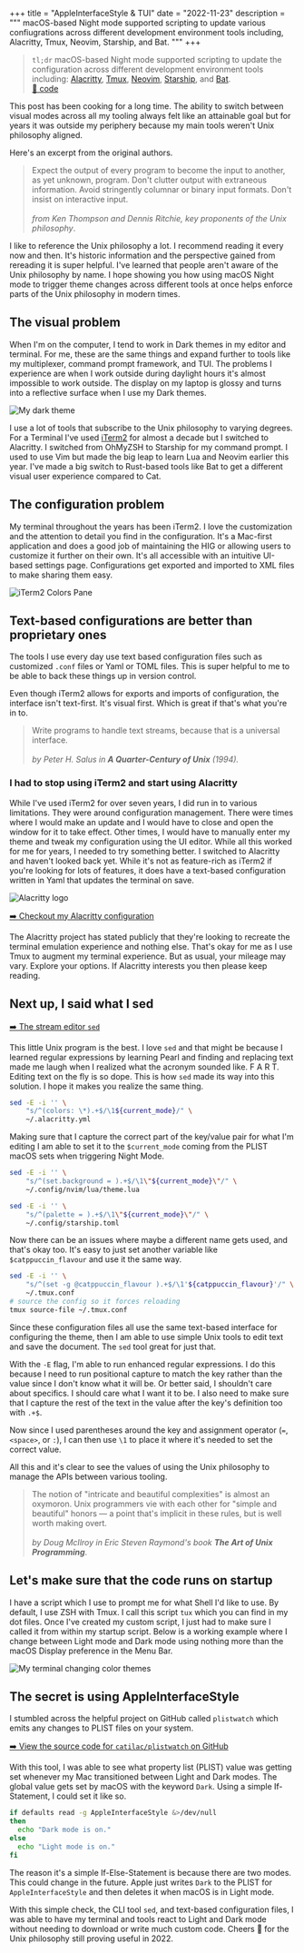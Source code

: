 +++
title = "AppleInterfaceStyle & TUI"
date = "2022-11-23"
description = """
macOS-based Night mode supported scripting to update various confiugrations
across different development environment tools including, Alacritty, Tmux,
Neovim, Starship, and Bat.
"""
+++

> `tl;dr` macOS-based Night mode supported scripting to update the configuration
> across different development environment tools including:
> [Alacritty][alacritty], [Tmux][tmux], [Neovim][neovim], [Starship][starship],
> and [Bat][bat].
> <br />
> [🔗 code](https://git.sr.ht/~rogeruiz/.files/tree/legacy/item/bin/darwin/current_visual_mode)

[alacritty]: https://alacritty.org/
[tmux]: https://github.com/tmux/tmux/wiki
[neovim]: https://neovim.io/
[starship]: https://starship.rs/
[bat]: https://github.com/sharkdp/bat

This post has been cooking for a long time. The ability to switch between visual
modes across all my tooling always felt like an attainable goal but for years it
was outside my periphery because my main tools weren't Unix philosophy aligned.

Here's an excerpt from the original authors.

> Expect the output of every program to become the input to another, as yet
> unknown, program. Don't clutter output with extraneous information. Avoid
> stringently columnar or binary input formats. Don't insist on interactive
> input.
> <br />
> <br />
> *from Ken Thompson and Dennis Ritchie, key proponents of the Unix philosophy*.

I like to reference the Unix philosophy a lot. I recommend reading it every now
and then. It's historic information and the perspective gained from rereading it
is super helpful. I've learned that people aren't aware of the Unix philosophy
by name. I hope showing you how using macOS Night mode to trigger theme changes
across different tools at once helps enforce parts of the Unix philosophy in
modern times.

## The visual problem

When I'm on the computer, I tend to work in Dark themes in my editor and
terminal. For me, these are the same things and expand further to tools like my
multiplexer, command prompt framework, and TUI. The problems I experience are
when I work outside during daylight hours it's almost impossible to work
outside. The display on my laptop is glossy and turns into a reflective surface
when I use my Dark themes.

![My dark theme](./images/my-dark-theme.png)

I use a lot of tools that subscribe to the Unix philosophy to varying degrees.
For a Terminal I've used [iTerm2][iterm2] for almost a decade but I switched to
Alacritty. I switched from OhMyZSH to Starship for my command prompt. I used to
use Vim but made the big leap to learn Lua and Neovim earlier this year. I've
made a big switch to Rust-based tools like Bat to get a different visual user
experience compared to Cat.

[iterm2]: https://iterm2.com/

## The configuration problem

My terminal throughout the years has been iTerm2. I love the customization and
the attention to detail you find in the configuration. It's a Mac-first
application and does a good job of maintaining the HIG or allowing users to
customize it further on their own. It's all accessible with an intuitive
UI-based settings page. Configurations get exported and imported to XML
files to make sharing them easy.

![iTerm2 Colors Pane](./images/iterm-color-preferences.png)

## Text-based configurations are better than proprietary ones

The tools I use every day use text based configuration files such as customized
`.conf` files or Yaml or TOML files. This is super helpful to me to be able to
back these things up in version control.

Even though iTerm2 allows for exports and imports of configuration, the
interface isn't text-first. It's visual first. Which is great if that's what
you're in to.

> Write programs to handle text streams, because that is a universal interface.
> <br />
> <br />
> *by Peter H. Salus in **A Quarter-Century of Unix** (1994).*

### I had to stop using iTerm2 and start using Alacritty

While I've used iTerm2 for over seven years, I did run in to various
limitations. They were around configuration management. There were times where I
would make an update and I would have to close and open the window for it to
take effect. Other times, I would have to manually enter my theme and tweak my
configuration using the UI editor. While all this worked for me for years, I
needed to try something better. I switched to Alacritty and haven't looked back
yet. While it's not as feature-rich as iTerm2 if you're looking for lots of
features, it does have a text-based configuration written in Yaml that updates
the terminal on save.

<img class="w-24 md:w-36 float-right ml-6" src="./images/alacritty-logo.png" alt="Alacritty
logo" />

[➡️  Checkout my Alacritty configuration](https://git.sr.ht/~rogeruiz/.files/tree/legacy/item/alacritty/alacritty.yml)

The Alacritty project has stated publicly that they're looking to recreate the
terminal emulation experience and nothing else. That's okay for me as I use Tmux
to augment my terminal experience. But as usual, your mileage may vary. Explore
your options. If Alacritty interests you then please keep reading.

## Next up, I said what I sed

[➡️  The stream editor `sed`](https://manpages.org/sed)

This little Unix program is the best. I love `sed` and that might be because I
learned regular expressions by learning Pearl and finding and replacing text
made me laugh when I realized what the acronym sounded like. F A R T. Editing
text on the fly is so dope. This is how `sed` made its way into this solution. I
hope it makes you realize the same thing.

```bash
sed -E -i '' \
	"s/^(colors: \*).+$/\1${current_mode}/" \
	~/.alacritty.yml
```

Making sure that I capture the correct part of the key/value pair for what I'm
editing I am able to set it to the `$current_mode` coming from the PLIST macOS
sets when triggering Night Mode.

```bash
sed -E -i '' \
	"s/^(set.background = ).+$/\1\"${current_mode}\"/" \
	~/.config/nvim/lua/theme.lua
```

```bash
sed -E -i '' \
	"s/^(palette = ).+$/\1\"${current_mode}\"/" \
	~/.config/starship.toml
```

Now there can be an issues where maybe a different name gets used, and that's
okay too. It's easy to just set another variable like `$catppuccin_flavour` and
use it the same way.

```bash
sed -E -i '' \
	"s/^(set -g @catppuccin_flavour ).+$/\1'${catppuccin_flavour}'/" \
	~/.tmux.conf
# source the config so it forces reloading
tmux source-file ~/.tmux.conf
```

Since these configuration files all use the same text-based interface for
configuring the theme, then I am able to use simple Unix tools to edit text
and save the document. The `sed` tool great for just that.

With the `-E` flag, I'm able to run enhanced regular expressions. I do this
because I need to run positional capture to match the key rather than the value
since I don't know what it will be. Or better said, I shouldn't care about
specifics. I should care what I want it to be. I also need to make sure that I
capture the rest of the text in the value after the key's definition too with
`.+$`.

Now since I used parentheses around the key and assignment operator (`=`,
`<space>`, or `:`), I can then use `\1` to place it where it's needed to set the
correct value.

All this and it's clear to see the values of using the Unix philosophy to manage
the APIs between various tooling.

> The notion of "intricate and beautiful complexities" is almost an oxymoron.
> Unix programmers vie with each other for "simple and beautiful" honors — a
> point that's implicit in these rules, but is well worth making overt.
> <br />
> <br />
> *by Doug McIlroy in Eric Steven Raymond's book **The Art of Unix
> Programming***.

## Let's make sure that the code runs on startup

I have a script which I use to prompt me for what Shell I'd like to use. By
default, I use ZSH with Tmux. I call this script `tux` which you can find in my
dot files. Once I've created my custom script, I just had to make sure I called
it from within my startup script. Below is a working example where I change
between Light mode and Dark mode using nothing more than the macOS Display
preference in the Menu Bar.

![My terminal changing color themes](./images/light-vs-dark-mode.gif)

## The secret is using AppleInterfaceStyle

I stumbled across the helpful project on GitHub called `plistwatch` which emits
any changes to PLIST files on your system.

[ ➡️  View the source code for `catilac/plistwatch` on GitHub](https://github.com/catilac/plistwatch)

With this tool, I was able to see what property list (PLIST) value was getting
set whenever my Mac transitioned between Light and Dark modes. The global value
gets set by macOS with the keyword `Dark`. Using a simple If-Statement, I could
set it like so.

```bash
if defaults read -g AppleInterfaceStyle &>/dev/null
then
  echo "Dark mode is on."
else
  echo "Light mode is on."
fi
```

The reason it's a simple If-Else-Statement is because there are two modes. This
could change in the future. Apple just writes `Dark` to the PLIST for
`AppleInterfaceStyle` and then deletes it when macOS is in Light mode.

With this simple check, the CLI tool `sed`, and text-based configuration files,
I was able to have my terminal and tools react to Light and Dark mode without
needing to download or write much custom code. Cheers 🎉 for the Unix philosophy
still proving useful in 2022.
